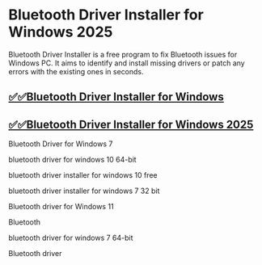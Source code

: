 # Bluetooth Driver Installer for Windows 2025

Bluetooth Driver Installer is a free program to fix Bluetooth issues for Windows PC. It aims to identify and install missing drivers or patch any errors with the existing ones in seconds. 

## [✅✅Bluetooth Driver Installer for Windows ](https://tinyurl.com/yeymmbrt)

## [✅✅Bluetooth Driver Installer for Windows 2025](https://tinyurl.com/yeymmbrt)

 Bluetooth Driver for Windows 7

 bluetooth driver for windows 10 64-bit

 bluetooth driver installer for windows 10 free

 bluetooth driver installer for windows 7 32 bit

Bluetooth driver for Windows 11

Bluetooth 

 bluetooth driver for windows 7 64-bit

Bluetooth driver 
